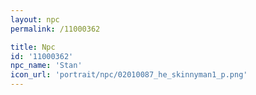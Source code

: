 ```yaml
---
layout: npc
permalink: /11000362

title: Npc
id: '11000362'
npc_name: 'Stan'
icon_url: 'portrait/npc/02010087_he_skinnyman1_p.png'
---
```

